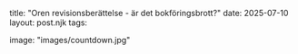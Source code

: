 title: "Oren revisionsberättelse - är det bokföringsbrott?"
date: 2025-07-10
layout: post.njk
tags:

image: "images/countdown.jpg"

